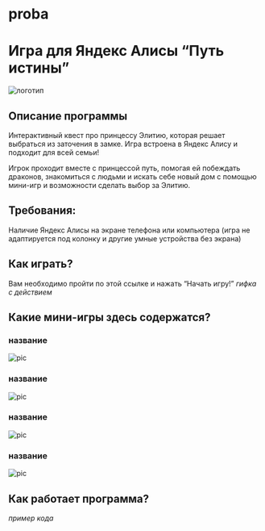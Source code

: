# proba
# Игра для Яндекс Алисы “Путь истины”
![логотип](https://psv4.userapi.com/c536436/u175636826/docs/d40/5a754fbc5d58/Bez_nazvania80_20210505210018.png?extra=BFZpxCz06feKuXXtBBoCnoVTwahBYzRghCr4MQuF4lcc3etJyJDBUlg5cVyefsB1EY7azhXZ81WlHPWqdNum18w-jpe3RoeFDDOlRxu44O5N6hY4W6g4wLsn1HFkGFlTqOGeWxM97pT67GsxGT2cOfFC)
## Описание программы

Интерактивный квест про принцессу Элитию, которая решает выбраться из заточения в замке. Игра встроена в Яндекс Алису и подходит для всей семьи!

Игрок проходит вместе с принцессой путь, помогая ей побеждать драконов, знакомиться с людьми и искать себе новый дом с помощью мини-игр и возможности сделать выбор за Элитию.

## Требования:
Наличие Яндекс Алисы на экране телефона или компьютера (игра не адаптируется под колонку и другие умные устройства без экрана)

## Как играть?
Вам необходимо пройти по этой ссылке и нажать “Начать игру!”
*гифка с действием*

## Какие мини-игры здесь содержатся?
### название
![pic](https://i.pinimg.com/236x/a1/79/1c/a1791cda5bbe9220878f8c36b5791331--flower-clipart-tornado.jpg?nii=t)

### название
![pic](https://i.pinimg.com/236x/a1/79/1c/a1791cda5bbe9220878f8c36b5791331--flower-clipart-tornado.jpg?nii=t)

### название
![pic](https://i.pinimg.com/236x/a1/79/1c/a1791cda5bbe9220878f8c36b5791331--flower-clipart-tornado.jpg?nii=t)

### название
![pic](https://i.pinimg.com/236x/a1/79/1c/a1791cda5bbe9220878f8c36b5791331--flower-clipart-tornado.jpg?nii=t)

## Как работает программа?
*пример кода*
